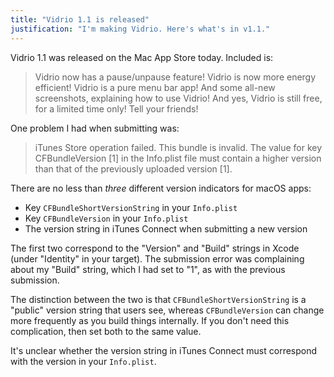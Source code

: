 ```yaml
---
title: "Vidrio 1.1 is released"
justification: "I'm making Vidrio. Here's what's in v1.1."
---
```


Vidrio 1.1 was released on the Mac App Store today. Included is:

> Vidrio now has a pause/unpause feature! Vidrio is now more energy efficient! Vidrio is a pure menu bar app! And some all-new screenshots, explaining how to use Vidrio! And yes, Vidrio is still free, for a limited time only! Tell your friends!

One problem I had when submitting was:

> iTunes Store operation failed.
> This bundle is invalid. The value for key CFBundleVersion [1] in the Info.plist file must contain a higher version than that of the previously uploaded version [1].

There are no less than _three_ different version indicators for macOS apps:

* Key `CFBundleShortVersionString` in your `Info.plist`
* Key `CFBundleVersion` in your `Info.plist`
* The version string in iTunes Connect when submitting a new version

The first two correspond to the "Version" and "Build" strings in Xcode (under "Identity" in your target). The submission error was complaining about my "Build" string, which I had set to "1", as with the previous submission.

The distinction between the two is that `CFBundleShortVersionString` is a "public" version string that users see, whereas `CFBundleVersion` can change more frequently as you build things internally. If you don't need this complication, then set both to the same value.

It's unclear whether the version string in iTunes Connect must correspond with the version in your `Info.plist`.
